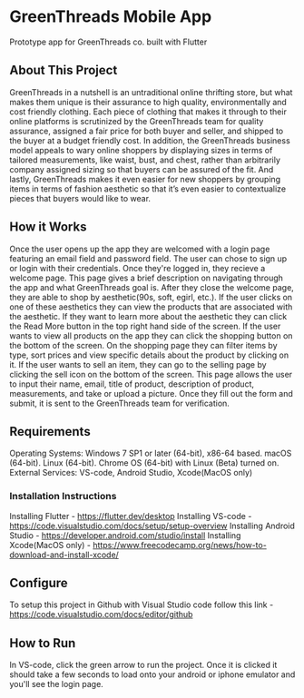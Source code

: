 # GreenThreads Mobile App

Prototype app for GreenThreads co. built with Flutter

## About This Project

GreenThreads in a nutshell is an untraditional online thrifting store, but what makes them unique is their assurance to high quality, environmentally and cost friendly clothing. Each piece of clothing that makes it through to their online platforms is scrutinized by the GreenThreads team for quality assurance, assigned a fair price for both buyer and seller, and shipped to the buyer at a budget friendly cost. In addition, the GreenThreads business model appeals to wary online shoppers by displaying sizes in terms of tailored measurements, like waist, bust, and chest, rather than arbitrarily company assigned sizing so that buyers can be assured of the fit. And lastly, GreenThreads makes it even easier for new shoppers by grouping items in terms of fashion aesthetic so that it’s even easier to contextualize pieces that buyers would like to wear.

## How it Works

Once the user opens up the app they are welcomed with a login page featuring an email field and password field. The user can chose to sign up or login with their credentials. Once they're logged in, they recieve a welcome page. This page gives a brief description on navigating through the app and what GreenThreads goal is. After they close the welcome page, they are able to shop by aesthetic(90s, soft, egirl, etc.). If the user clicks on one of these aesthetics they can view the products that are associated with the aesthetic. If they want to learn more about the aesthetic they can click the Read More button in the top right hand side of the screen. If the user wants to view all products on the app they can click the shopping button on the bottom of the screen. On the shopping page they can filter items by type, sort prices and view specific details about the product by clicking on it. If the user wants to sell an item, they can go to the selling page by clicking the sell icon on the bottom of the screen. This page allows the user to input their name, email, title of product, description of product, measurements, and take or upload a picture. Once they fill out the form and submit, it is sent to the GreenThreads team for verification.

## Requirements

Operating Systems: Windows 7 SP1 or later (64-bit), x86-64 based. macOS (64-bit). Linux (64-bit). Chrome OS (64-bit) with Linux (Beta) turned on.
External Services: VS-code, Android Studio, Xcode(MacOS only)

### Installation Instructions

Installing Flutter - https://flutter.dev/desktop
Installing VS-code - https://code.visualstudio.com/docs/setup/setup-overview
Installing Android Studio - https://developer.android.com/studio/install
Installing Xcode(MacOS only) - https://www.freecodecamp.org/news/how-to-download-and-install-xcode/

## Configure

To setup this project in Github with Visual Studio code follow this link - https://code.visualstudio.com/docs/editor/github

## How to Run

In VS-code, click the green arrow to run the project. Once it is clicked it should take a few seconds to load onto your android or iphone emulator and you'll see the login page.
